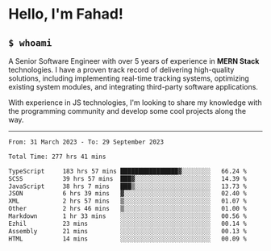 <h1>Hello, I'm Fahad!</h1>

<h2><code>$ whoami</code></h2>

A Senior Software Engineer with over 5 years of experience in **MERN Stack** technologies. I have a proven track record of delivering high-quality solutions, including implementing real-time tracking systems, optimizing existing system modules, and integrating third-party software applications.

With experience in JS technologies, I'm looking to share my knowledge with the programming community and develop some cool projects along the way.

---

<!--START_SECTION:waka-->

```txt
From: 31 March 2023 - To: 29 September 2023

Total Time: 277 hrs 41 mins

TypeScript     183 hrs 57 mins ████████████████▓░░░░░░░░   66.24 %
SCSS           39 hrs 57 mins  ███▓░░░░░░░░░░░░░░░░░░░░░   14.39 %
JavaScript     38 hrs 7 mins   ███▒░░░░░░░░░░░░░░░░░░░░░   13.73 %
JSON           6 hrs 39 mins   ▓░░░░░░░░░░░░░░░░░░░░░░░░   02.40 %
XML            2 hrs 57 mins   ▒░░░░░░░░░░░░░░░░░░░░░░░░   01.07 %
Other          2 hrs 46 mins   ▒░░░░░░░░░░░░░░░░░░░░░░░░   01.00 %
Markdown       1 hr 33 mins    ░░░░░░░░░░░░░░░░░░░░░░░░░   00.56 %
Ezhil          23 mins         ░░░░░░░░░░░░░░░░░░░░░░░░░   00.14 %
Assembly       21 mins         ░░░░░░░░░░░░░░░░░░░░░░░░░   00.13 %
HTML           14 mins         ░░░░░░░░░░░░░░░░░░░░░░░░░   00.09 %
```

<!--END_SECTION:waka-->

<!--
**heyFahad/heyFahad** is a ✨ _special_ ✨ repository because its `README.md` (this file) appears on your GitHub profile.

Here are some ideas to get you started:

- 🔭 I’m currently working on ...
- 🌱 I’m currently learning ...
- 👯 I’m looking to collaborate on ...
- 🤔 I’m looking for help with ...
- 💬 Ask me about ...
- 📫 How to reach me: ...
- 😄 Pronouns: ...
- ⚡ Fun fact: ...
-->
